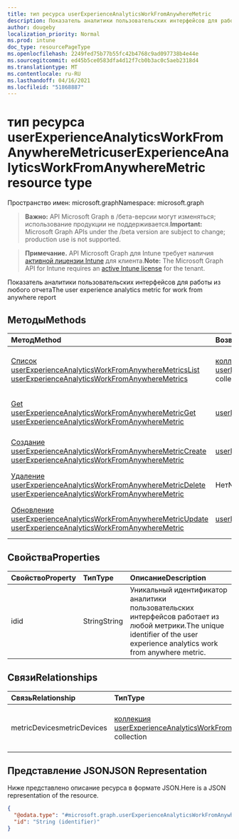 ```yaml
---
title: тип ресурса userExperienceAnalyticsWorkFromAnywhereMetric
description: Показатель аналитики пользовательских интерфейсов для работы из любого отчета
author: dougeby
localization_priority: Normal
ms.prod: intune
doc_type: resourcePageType
ms.openlocfilehash: 2249fed75b77b55fc42b4768c9ad097738b4e44e
ms.sourcegitcommit: ed45b5ce0583dfa4d12f7cb0b3ac0c5aeb2318d4
ms.translationtype: MT
ms.contentlocale: ru-RU
ms.lasthandoff: 04/16/2021
ms.locfileid: "51868887"
---
```

# <a name="userexperienceanalyticsworkfromanywheremetric-resource-type"></a><span data-ttu-id="e150d-103">тип ресурса userExperienceAnalyticsWorkFromAnywhereMetric</span><span class="sxs-lookup"><span data-stu-id="e150d-103">userExperienceAnalyticsWorkFromAnywhereMetric resource type</span></span>

<span data-ttu-id="e150d-104">Пространство имен: microsoft.graph</span><span class="sxs-lookup"><span data-stu-id="e150d-104">Namespace: microsoft.graph</span></span>

> <span data-ttu-id="e150d-105">**Важно:** API Microsoft Graph в /бета-версии могут изменяться; использование продукции не поддерживается.</span><span class="sxs-lookup"><span data-stu-id="e150d-105">**Important:** Microsoft Graph APIs under the /beta version are subject to change; production use is not supported.</span></span>

> <span data-ttu-id="e150d-106">**Примечание.** API Microsoft Graph для Intune требует наличия [активной лицензии Intune](https://go.microsoft.com/fwlink/?linkid=839381) для клиента.</span><span class="sxs-lookup"><span data-stu-id="e150d-106">**Note:** The Microsoft Graph API for Intune requires an [active Intune license](https://go.microsoft.com/fwlink/?linkid=839381) for the tenant.</span></span>

<span data-ttu-id="e150d-107">Показатель аналитики пользовательских интерфейсов для работы из любого отчета</span><span class="sxs-lookup"><span data-stu-id="e150d-107">The user experience analytics metric for work from anywhere report</span></span>

## <a name="methods"></a><span data-ttu-id="e150d-108">Методы</span><span class="sxs-lookup"><span data-stu-id="e150d-108">Methods</span></span>
|<span data-ttu-id="e150d-109">Метод</span><span class="sxs-lookup"><span data-stu-id="e150d-109">Method</span></span>|<span data-ttu-id="e150d-110">Возвращаемый тип</span><span class="sxs-lookup"><span data-stu-id="e150d-110">Return Type</span></span>|<span data-ttu-id="e150d-111">Описание</span><span class="sxs-lookup"><span data-stu-id="e150d-111">Description</span></span>|
|:---|:---|:---|
|[<span data-ttu-id="e150d-112">Список userExperienceAnalyticsWorkFromAnywhereMetrics</span><span class="sxs-lookup"><span data-stu-id="e150d-112">List userExperienceAnalyticsWorkFromAnywhereMetrics</span></span>](../api/intune-devices-userexperienceanalyticsworkfromanywheremetric-list.md)|<span data-ttu-id="e150d-113">[коллекция userExperienceAnalyticsWorkFromAnywhereMetric](../resources/intune-devices-userexperienceanalyticsworkfromanywheremetric.md)</span><span class="sxs-lookup"><span data-stu-id="e150d-113">[userExperienceAnalyticsWorkFromAnywhereMetric](../resources/intune-devices-userexperienceanalyticsworkfromanywheremetric.md) collection</span></span>|<span data-ttu-id="e150d-114">Список свойств и связей [объектов userExperienceAnalyticsWorkFromAnywhereMetric.](../resources/intune-devices-userexperienceanalyticsworkfromanywheremetric.md)</span><span class="sxs-lookup"><span data-stu-id="e150d-114">List properties and relationships of the [userExperienceAnalyticsWorkFromAnywhereMetric](../resources/intune-devices-userexperienceanalyticsworkfromanywheremetric.md) objects.</span></span>|
|[<span data-ttu-id="e150d-115">Get userExperienceAnalyticsWorkFromAnywhereMetric</span><span class="sxs-lookup"><span data-stu-id="e150d-115">Get userExperienceAnalyticsWorkFromAnywhereMetric</span></span>](../api/intune-devices-userexperienceanalyticsworkfromanywheremetric-get.md)|[<span data-ttu-id="e150d-116">userExperienceAnalyticsWorkFromAnywhereMetric</span><span class="sxs-lookup"><span data-stu-id="e150d-116">userExperienceAnalyticsWorkFromAnywhereMetric</span></span>](../resources/intune-devices-userexperienceanalyticsworkfromanywheremetric.md)|<span data-ttu-id="e150d-117">Чтение свойств и связей [объекта userExperienceAnalyticsWorkFromAnywhereMetric.](../resources/intune-devices-userexperienceanalyticsworkfromanywheremetric.md)</span><span class="sxs-lookup"><span data-stu-id="e150d-117">Read properties and relationships of the [userExperienceAnalyticsWorkFromAnywhereMetric](../resources/intune-devices-userexperienceanalyticsworkfromanywheremetric.md) object.</span></span>|
|[<span data-ttu-id="e150d-118">Создание userExperienceAnalyticsWorkFromAnywhereMetric</span><span class="sxs-lookup"><span data-stu-id="e150d-118">Create userExperienceAnalyticsWorkFromAnywhereMetric</span></span>](../api/intune-devices-userexperienceanalyticsworkfromanywheremetric-create.md)|[<span data-ttu-id="e150d-119">userExperienceAnalyticsWorkFromAnywhereMetric</span><span class="sxs-lookup"><span data-stu-id="e150d-119">userExperienceAnalyticsWorkFromAnywhereMetric</span></span>](../resources/intune-devices-userexperienceanalyticsworkfromanywheremetric.md)|<span data-ttu-id="e150d-120">Создание нового [объекта userExperienceAnalyticsWorkFromAnywhereMetric.](../resources/intune-devices-userexperienceanalyticsworkfromanywheremetric.md)</span><span class="sxs-lookup"><span data-stu-id="e150d-120">Create a new [userExperienceAnalyticsWorkFromAnywhereMetric](../resources/intune-devices-userexperienceanalyticsworkfromanywheremetric.md) object.</span></span>|
|[<span data-ttu-id="e150d-121">Удаление userExperienceAnalyticsWorkFromAnywhereMetric</span><span class="sxs-lookup"><span data-stu-id="e150d-121">Delete userExperienceAnalyticsWorkFromAnywhereMetric</span></span>](../api/intune-devices-userexperienceanalyticsworkfromanywheremetric-delete.md)|<span data-ttu-id="e150d-122">Нет</span><span class="sxs-lookup"><span data-stu-id="e150d-122">None</span></span>|<span data-ttu-id="e150d-123">Удаляет [userExperienceAnalyticsWorkFromAnywhereMetric](../resources/intune-devices-userexperienceanalyticsworkfromanywheremetric.md).</span><span class="sxs-lookup"><span data-stu-id="e150d-123">Deletes a [userExperienceAnalyticsWorkFromAnywhereMetric](../resources/intune-devices-userexperienceanalyticsworkfromanywheremetric.md).</span></span>|
|[<span data-ttu-id="e150d-124">Обновление userExperienceAnalyticsWorkFromAnywhereMetric</span><span class="sxs-lookup"><span data-stu-id="e150d-124">Update userExperienceAnalyticsWorkFromAnywhereMetric</span></span>](../api/intune-devices-userexperienceanalyticsworkfromanywheremetric-update.md)|[<span data-ttu-id="e150d-125">userExperienceAnalyticsWorkFromAnywhereMetric</span><span class="sxs-lookup"><span data-stu-id="e150d-125">userExperienceAnalyticsWorkFromAnywhereMetric</span></span>](../resources/intune-devices-userexperienceanalyticsworkfromanywheremetric.md)|<span data-ttu-id="e150d-126">Обновление свойств объекта [userExperienceAnalyticsWorkFromAnywhereMetric.](../resources/intune-devices-userexperienceanalyticsworkfromanywheremetric.md)</span><span class="sxs-lookup"><span data-stu-id="e150d-126">Update the properties of a [userExperienceAnalyticsWorkFromAnywhereMetric](../resources/intune-devices-userexperienceanalyticsworkfromanywheremetric.md) object.</span></span>|

## <a name="properties"></a><span data-ttu-id="e150d-127">Свойства</span><span class="sxs-lookup"><span data-stu-id="e150d-127">Properties</span></span>
|<span data-ttu-id="e150d-128">Свойство</span><span class="sxs-lookup"><span data-stu-id="e150d-128">Property</span></span>|<span data-ttu-id="e150d-129">Тип</span><span class="sxs-lookup"><span data-stu-id="e150d-129">Type</span></span>|<span data-ttu-id="e150d-130">Описание</span><span class="sxs-lookup"><span data-stu-id="e150d-130">Description</span></span>|
|:---|:---|:---|
|<span data-ttu-id="e150d-131">id</span><span class="sxs-lookup"><span data-stu-id="e150d-131">id</span></span>|<span data-ttu-id="e150d-132">String</span><span class="sxs-lookup"><span data-stu-id="e150d-132">String</span></span>|<span data-ttu-id="e150d-133">Уникальный идентификатор аналитики пользовательских интерфейсов работает из любой метрики.</span><span class="sxs-lookup"><span data-stu-id="e150d-133">The unique identifier of the user experience analytics work from anywhere metric.</span></span>|

## <a name="relationships"></a><span data-ttu-id="e150d-134">Связи</span><span class="sxs-lookup"><span data-stu-id="e150d-134">Relationships</span></span>
|<span data-ttu-id="e150d-135">Связь</span><span class="sxs-lookup"><span data-stu-id="e150d-135">Relationship</span></span>|<span data-ttu-id="e150d-136">Тип</span><span class="sxs-lookup"><span data-stu-id="e150d-136">Type</span></span>|<span data-ttu-id="e150d-137">Описание</span><span class="sxs-lookup"><span data-stu-id="e150d-137">Description</span></span>|
|:---|:---|:---|
|<span data-ttu-id="e150d-138">metricDevices</span><span class="sxs-lookup"><span data-stu-id="e150d-138">metricDevices</span></span>|<span data-ttu-id="e150d-139">[коллекция userExperienceAnalyticsWorkFromAnywhereDevice](../resources/intune-devices-userexperienceanalyticsworkfromanywheredevice.md)</span><span class="sxs-lookup"><span data-stu-id="e150d-139">[userExperienceAnalyticsWorkFromAnywhereDevice](../resources/intune-devices-userexperienceanalyticsworkfromanywheredevice.md) collection</span></span>|<span data-ttu-id="e150d-140">Работа с любого метрических устройств.</span><span class="sxs-lookup"><span data-stu-id="e150d-140">The work from anywhere metric devices.</span></span>|

## <a name="json-representation"></a><span data-ttu-id="e150d-141">Представление JSON</span><span class="sxs-lookup"><span data-stu-id="e150d-141">JSON Representation</span></span>
<span data-ttu-id="e150d-142">Ниже представлено описание ресурса в формате JSON.</span><span class="sxs-lookup"><span data-stu-id="e150d-142">Here is a JSON representation of the resource.</span></span>
<!-- {
  "blockType": "resource",
  "keyProperty": "id",
  "@odata.type": "microsoft.graph.userExperienceAnalyticsWorkFromAnywhereMetric"
}
-->
``` json
{
  "@odata.type": "#microsoft.graph.userExperienceAnalyticsWorkFromAnywhereMetric",
  "id": "String (identifier)"
}
```




